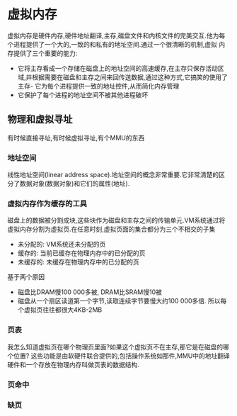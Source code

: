 # 虚拟内存

虚拟内存是硬件内存,硬件地址翻译,主存,磁盘文件和内核文件的完美交互.他为每个进程提供了一个大的,一致的和私有的地址空间.通过一个很清晰的机制,虚拟
内存提供了三个重要的能力:
- 它将主存看成一个存储在磁盘上的地址空间的高速缓存,在主存只保存活动区域,并根据需要在磁盘和主存之间来回传送数据,通过这种方式,它搞笑的使用了主存- 它为每个进程提供一致的地址控件,从而简化内存管理
- 它保护了每个进程的地址空间不被其他进程破坏


## 物理和虚拟寻址
有时候直接寻址,有时候虚拟寻址,有个MMU的东西

### 地址空间
线性地址空间(linear address space).地址空间的概念非常重要.它非常清楚的区分了数据对象(数据对象)和它们的属性(地址).

### 虚拟内存作为缓存的工具
磁盘上的数据被分割成块,这些块作为磁盘和主存之间的传输单元.VM系统通过将虚拟内存分割为虚拟页.在任意时刻,虚拟页面的集合都分为三个不相交的子集
- 未分配的: VM系统还未分配的页
- 缓存的: 当前已缓存在物理内存中的已分配的页
- 未缓存的: 未缓存在物理内存中的已分配的页

基于两个原因
- 磁盘比DRAM慢100 000多被, DRAM比SRAM慢10被
- 磁盘从一个扇区读道第一个字节,读取连续字节要慢大约100 000多倍.
所以每个虚拟页往往都很大4KB-2MB


### 页表
我怎么知道虚拟页在哪个物理页里面?如果这个虚拟页不在主存,那它是在磁盘的哪个位置?
这些功能是由软硬件联合提供的,包括操作系统如那件,MMU中的地址翻译硬件和一个存放在物理内存叫做页表的数据结构.

### 页命中 


### 缺页

